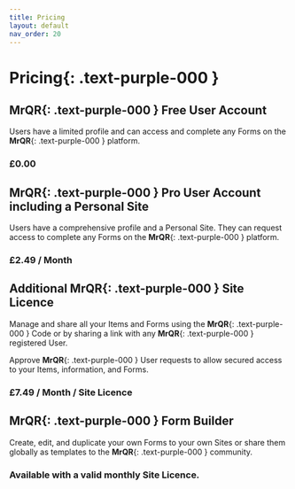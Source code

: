 ```yaml
---
title: Pricing
layout: default
nav_order: 20
---
```


# **Pricing**{: .text-purple-000 }

## **MrQR**{: .text-purple-000 } Free User Account
Users have a limited profile and can access and complete any Forms on the **MrQR**{: .text-purple-000 } platform.

### £0.00

## **MrQR**{: .text-purple-000 } Pro User Account including a Personal Site
Users have a comprehensive profile and a Personal Site. They can request access to complete any Forms on the **MrQR**{: .text-purple-000 } platform.

### £2.49 / Month

## Additional **MrQR**{: .text-purple-000 } Site Licence
Manage and share all your Items and Forms using the **MrQR**{: .text-purple-000 } Code or by sharing a link with any **MrQR**{: .text-purple-000 } registered User.

Approve **MrQR**{: .text-purple-000 } User requests to allow secured access to your Items, information, and Forms.

### £7.49 / Month / Site Licence

## **MrQR**{: .text-purple-000 } Form Builder
Create, edit, and duplicate your own Forms to your own Sites or share them globally as templates to the **MrQR**{: .text-purple-000 }  community.

### Available with a valid monthly Site Licence.


